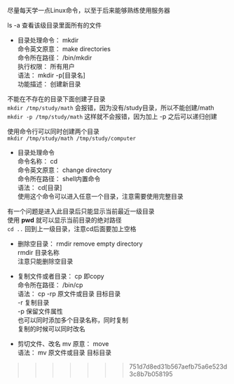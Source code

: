 尽量每天学一点Linux命令，以至于后来能够熟练使用服务器

ls -a  查看该级目录里面所有的文件   

+ 目录处理命令： mkdir  
命令英文原意： make directories  
命令所在路径： /bin/mkdir  
执行权限： 所有用户  
语法： mkdir -p\[目录名\]  
功能描述： 创建新目录  

不能在不存在的目录下面创建子目录  
` mkdir /tmp/study/math `   会报错，因为没有/study目录，所以不能创建/math  
` mkdir -p /tmp/study/math `  这样就不会报错，因为加上 -p 之后可以递归创建  

使用命令行可以同时创建两个目录  
` mkdir /tmp/study/math /tmp/study/computer `   
+ 目录处理命令  
命令名称： cd    
命令英文原意： change directory    
命令所在路径： shell内置命令    
语法： cd\[目录\]    
使用这个命令可以进入任意一个目录，注意需要使用完整目录    

有一个问题是进入此目录后只能显示当前最近一级目录    
使用 **pwd** 就可以显示当前目录的绝对路径    
` cd .. ` 回到上一级目录，注意cd后面要加上空格    

+ 删除空目录：  rmdir
remove empty directory  
rmdir 目录名称  
注意只能删除空目录  

+ 复制文件或者目录：  cp
即copy  
命令所在路径： /bin/cp  
语法：  cp -rp 原文件或目录  目标目录  
          -r  复制目录  
          -p  保留文件属性  
也可以同时添加多个目录名称，同时复制  
复制的时候可以同时改名  

+ 剪切文件、改名  mv
原意： move  
语法： mv 原文件或目录  目标目录  
>>>>>>> 751d7d8ed31b567aefb75a6e523d3c8b7b058195
